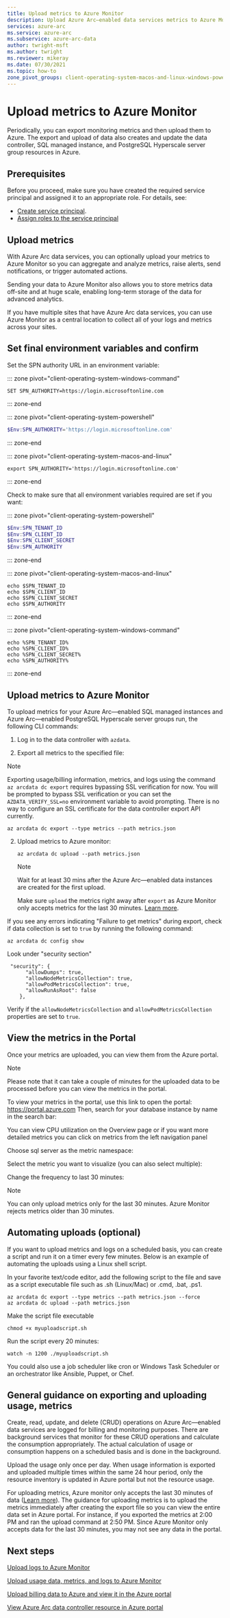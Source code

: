```yaml
---
title: Upload metrics to Azure Monitor
description: Upload Azure Arc—enabled data services metrics to Azure Monitor
services: azure-arc
ms.service: azure-arc
ms.subservice: azure-arc-data
author: twright-msft
ms.author: twright
ms.reviewer: mikeray
ms.date: 07/30/2021
ms.topic: how-to
zone_pivot_groups: client-operating-system-macos-and-linux-windows-powershell
---
```


# Upload metrics to Azure Monitor

Periodically, you can export monitoring metrics and then upload them to Azure. The export and upload of data also creates and update the data controller, SQL managed instance, and PostgreSQL Hyperscale server group resources in Azure.


## Prerequisites

Before you proceed, make sure you have created the required service principal and assigned it to an appropriate role. For details, see:
* [Create service principal](upload-metrics-and-logs-to-azure-monitor.md#create-service-principal).
* [Assign roles to the service principal](upload-metrics-and-logs-to-azure-monitor.md#assign-roles-to-the-service-principal)

## Upload metrics

With Azure Arc data services, you can optionally upload your metrics to Azure Monitor so you can aggregate and analyze metrics, raise alerts, send notifications, or trigger automated actions. 

Sending your data to Azure Monitor also allows you to store metrics data off-site and at huge scale, enabling long-term storage of the data for advanced analytics.

If you have multiple sites that have Azure Arc data services, you can use Azure Monitor as a central location to collect all of your logs and metrics across your sites.

## Set final environment variables and confirm

Set the SPN authority URL in an environment variable:

::: zone pivot="client-operating-system-windows-command"

```console
SET SPN_AUTHORITY=https://login.microsoftonline.com
```

::: zone-end

::: zone pivot="client-operating-system-powershell"

```PowerShell
$Env:SPN_AUTHORITY='https://login.microsoftonline.com'
```

::: zone-end

::: zone pivot="client-operating-system-macos-and-linux"

```console
export SPN_AUTHORITY='https://login.microsoftonline.com'
```

::: zone-end

Check to make sure that all environment variables required are set if you want:


::: zone pivot="client-operating-system-powershell"

```PowerShell
$Env:SPN_TENANT_ID
$Env:SPN_CLIENT_ID
$Env:SPN_CLIENT_SECRET
$Env:SPN_AUTHORITY
```


::: zone-end

::: zone pivot="client-operating-system-macos-and-linux"

```console
echo $SPN_TENANT_ID
echo $SPN_CLIENT_ID
echo $SPN_CLIENT_SECRET
echo $SPN_AUTHORITY
```

::: zone-end

::: zone pivot="client-operating-system-windows-command"

```console
echo %SPN_TENANT_ID%
echo %SPN_CLIENT_ID%
echo %SPN_CLIENT_SECRET%
echo %SPN_AUTHORITY%
```

::: zone-end

## Upload metrics to Azure Monitor

To upload metrics for your Azure Arc—enabled SQL managed instances and Azure Arc—enabled PostgreSQL Hyperscale server groups run, the following CLI commands:

1. Log in to the data controller with `azdata`.
 
1. Export all metrics to the specified file:

> [!NOTE]
> Exporting usage/billing information, metrics, and logs using the command `az arcdata dc export` requires bypassing SSL verification for now.  You will be prompted to bypass SSL verification or you can set the `AZDATA_VERIFY_SSL=no` environment variable to avoid prompting.  There is no way to configure an SSL certificate for the data controller export API currently.

   ```azurecli
   az arcdata dc export --type metrics --path metrics.json
   ```

2. Upload metrics to Azure monitor:

   ```azurecli
   az arcdata dc upload --path metrics.json
   ```

   >[!NOTE]
   >Wait for at least 30 mins after the Azure Arc—enabled data instances are created for the first upload.
   >
   >Make sure `upload` the metrics right away after `export` as Azure Monitor only accepts metrics for the last 30 minutes. [Learn more](../../azure-monitor/essentials/metrics-store-custom-rest-api.md#troubleshooting).


If you see any errors indicating "Failure to get metrics" during export, check if data collection is set to `true` by running the following command:

```azurecli
az arcdata dc config show
```

Look under "security section"

```output
 "security": {
      "allowDumps": true,
      "allowNodeMetricsCollection": true,
      "allowPodMetricsCollection": true,
      "allowRunAsRoot": false
    },
```

Verify if the `allowNodeMetricsCollection` and `allowPodMetricsCollection` properties are set to `true`.

## View the metrics in the Portal

Once your metrics are uploaded, you can view them from the Azure portal.
> [!NOTE]
> Please note that it can take a couple of minutes for the uploaded data to be processed before you can view the metrics in the portal.


To view your metrics in the portal, use this link to open the portal: <https://portal.azure.com>
Then, search for your database instance by name in the search bar:

You can view CPU utilization on the Overview page or if you want more detailed metrics you can click on metrics from the left navigation panel

Choose sql server as the metric namespace:

Select the metric you want to visualize (you can also select multiple):

Change the frequency to last 30 minutes:

> [!NOTE]
> You can only upload metrics only for the last 30 minutes. Azure Monitor rejects metrics older than 30 minutes.

## Automating uploads (optional)

If you want to upload metrics and logs on a scheduled basis, you can create a script and run it on a timer every few minutes. Below is an example of automating the uploads using a Linux shell script.

In your favorite text/code editor, add the following script to the file and save as a script executable file such as .sh (Linux/Mac) or .cmd, .bat, .ps1.

```azurecli
az arcdata dc export --type metrics --path metrics.json --force
az arcdata dc upload --path metrics.json
```

Make the script file executable

```console
chmod +x myuploadscript.sh
```

Run the script every 20 minutes:

```console
watch -n 1200 ./myuploadscript.sh
```

You could also use a job scheduler like cron or Windows Task Scheduler or an orchestrator like Ansible, Puppet, or Chef.

## General guidance on exporting and uploading usage, metrics

Create, read, update, and delete (CRUD) operations on Azure Arc—enabled data services are logged for billing and monitoring purposes. There are background services that monitor for these CRUD operations and calculate the consumption appropriately. The actual calculation of usage or consumption happens on a scheduled basis and is done in the background. 

Upload the usage only once per day. When usage information is exported and uploaded multiple times within the same 24 hour period, only the resource inventory is updated in Azure portal but not the resource usage.

For uploading metrics, Azure monitor only accepts the last 30 minutes of data ([Learn more](../../azure-monitor/essentials/metrics-store-custom-rest-api.md#troubleshooting)). The guidance for uploading metrics is to upload the metrics immediately after creating the export file so you can view the entire data set in Azure portal. For instance, if you exported the metrics at 2:00 PM and ran the upload command at 2:50 PM. Since Azure Monitor only accepts data for the last 30 minutes, you may not see any data in the portal. 

## Next steps

[Upload logs to Azure Monitor](upload-logs.md)

[Upload usage data, metrics, and logs to Azure Monitor](upload-usage-data.md)

[Upload billing data to Azure and view it in the Azure portal](view-billing-data-in-azure.md)

[View Azure Arc data controller resource in Azure portal](view-data-controller-in-azure-portal.md)
